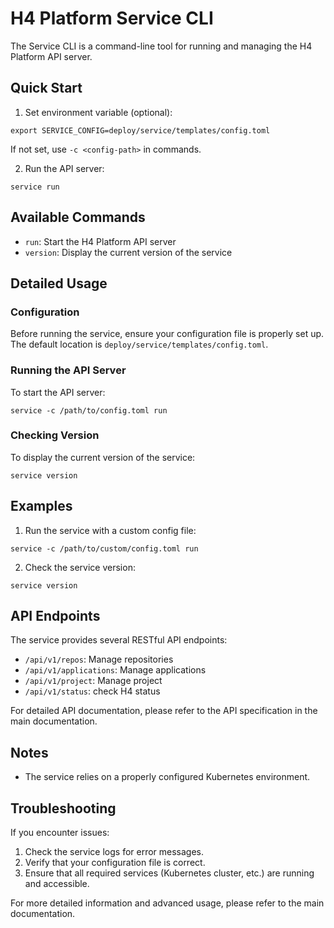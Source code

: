 # H4 Platform Service CLI

The Service CLI is a command-line tool for running and managing the H4 Platform API server.

## Quick Start

1. Set environment variable (optional):

```shell
export SERVICE_CONFIG=deploy/service/templates/config.toml
```
If not set, use `-c <config-path>` in commands.

2. Run the API server:

```shell
service run
```

## Available Commands

- `run`: Start the H4 Platform API server
- `version`: Display the current version of the service

## Detailed Usage

### Configuration

Before running the service, ensure your configuration file is properly set up. The default location is `deploy/service/templates/config.toml`.

### Running the API Server

To start the API server:

```shell
service -c /path/to/config.toml run
```

### Checking Version

To display the current version of the service:

```shell
service version
```

## Examples

1. Run the service with a custom config file:

```shell
service -c /path/to/custom/config.toml run
```

2. Check the service version:

```shell
service version
```

## API Endpoints

The service provides several RESTful API endpoints:

- `/api/v1/repos`: Manage repositories
- `/api/v1/applications`: Manage applications
- `/api/v1/project`: Manage project
- `/api/v1/status`: check H4 status

For detailed API documentation, please refer to the API specification in the main documentation.

## Notes

- The service relies on a properly configured Kubernetes environment.

## Troubleshooting

If you encounter issues:

1. Check the service logs for error messages.
2. Verify that your configuration file is correct.
3. Ensure that all required services (Kubernetes cluster, etc.) are running and accessible.

For more detailed information and advanced usage, please refer to the main documentation.
